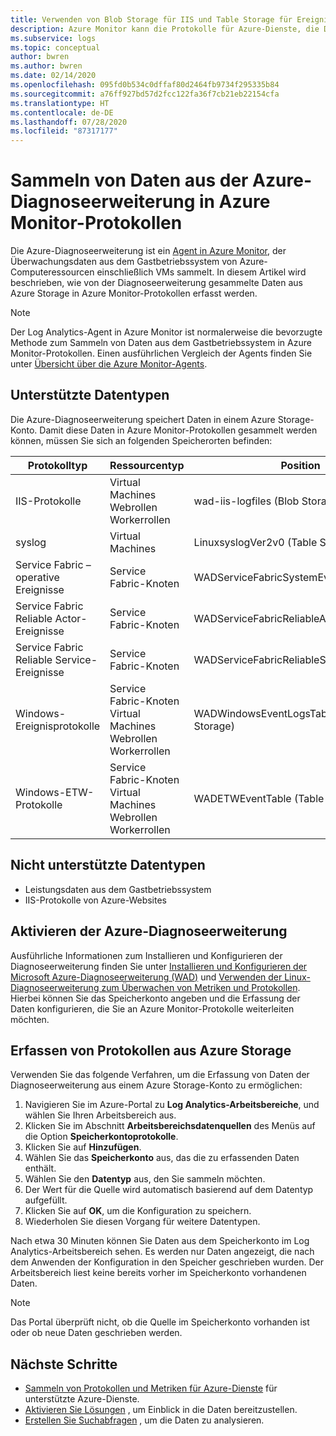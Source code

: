 ```yaml
---
title: Verwenden von Blob Storage für IIS und Table Storage für Ereignisse in Azure Monitor | Microsoft-Dokumentation
description: Azure Monitor kann die Protokolle für Azure-Dienste, die Diagnosedaten in Table Storage schreiben, sowie die IIS-Protokolle, die in Blob Storage geschrieben werden, lesen.
ms.subservice: logs
ms.topic: conceptual
author: bwren
ms.author: bwren
ms.date: 02/14/2020
ms.openlocfilehash: 095fd0b534c0dffaf80d2464fb9734f295335b84
ms.sourcegitcommit: a76ff927bd57d2fcc122fa36f7cb21eb22154cfa
ms.translationtype: HT
ms.contentlocale: de-DE
ms.lasthandoff: 07/28/2020
ms.locfileid: "87317177"
---
```

# <a name="collect-data-from-azure-diagnostics-extension-to-azure-monitor-logs"></a>Sammeln von Daten aus der Azure-Diagnoseerweiterung in Azure Monitor-Protokollen
Die Azure-Diagnoseerweiterung ist ein [Agent in Azure Monitor](agents-overview.md), der Überwachungsdaten aus dem Gastbetriebssystem von Azure-Computeressourcen einschließlich VMs sammelt. In diesem Artikel wird beschrieben, wie von der Diagnoseerweiterung gesammelte Daten aus Azure Storage in Azure Monitor-Protokollen erfasst werden.

> [!NOTE]
> Der Log Analytics-Agent in Azure Monitor ist normalerweise die bevorzugte Methode zum Sammeln von Daten aus dem Gastbetriebssystem in Azure Monitor-Protokollen. Einen ausführlichen Vergleich der Agents finden Sie unter [Übersicht über die Azure Monitor-Agents](agents-overview.md).

## <a name="supported-data-types"></a>Unterstützte Datentypen
Die Azure-Diagnoseerweiterung speichert Daten in einem Azure Storage-Konto. Damit diese Daten in Azure Monitor-Protokollen gesammelt werden können, müssen Sie sich an folgenden Speicherorten befinden:

| Protokolltyp | Ressourcentyp | Position |
| --- | --- | --- |
| IIS-Protokolle |Virtual Machines <br> Webrollen <br> Workerrollen |wad-iis-logfiles (Blob Storage) |
| syslog |Virtual Machines |LinuxsyslogVer2v0 (Table Storage) |
| Service Fabric – operative Ereignisse |Service Fabric-Knoten |WADServiceFabricSystemEventTable |
| Service Fabric Reliable Actor-Ereignisse |Service Fabric-Knoten |WADServiceFabricReliableActorEventTable |
| Service Fabric Reliable Service-Ereignisse |Service Fabric-Knoten |WADServiceFabricReliableServiceEventTable |
| Windows-Ereignisprotokolle |Service Fabric-Knoten <br> Virtual Machines <br> Webrollen <br> Workerrollen |WADWindowsEventLogsTable (Table Storage) |
| Windows-ETW-Protokolle |Service Fabric-Knoten <br> Virtual Machines <br> Webrollen <br> Workerrollen |WADETWEventTable (Table Storage) |

## <a name="data-types-not-supported"></a>Nicht unterstützte Datentypen

- Leistungsdaten aus dem Gastbetriebssystem
- IIS-Protokolle von Azure-Websites


## <a name="enable-azure-diagnostics-extension"></a>Aktivieren der Azure-Diagnoseerweiterung
Ausführliche Informationen zum Installieren und Konfigurieren der Diagnoseerweiterung finden Sie unter [Installieren und Konfigurieren der Microsoft Azure-Diagnoseerweiterung (WAD)](diagnostics-extension-windows-install.md) und [Verwenden der Linux-Diagnoseerweiterung zum Überwachen von Metriken und Protokollen](../../virtual-machines/extensions/diagnostics-linux.md). Hierbei können Sie das Speicherkonto angeben und die Erfassung der Daten konfigurieren, die Sie an Azure Monitor-Protokolle weiterleiten möchten.


## <a name="collect-logs-from-azure-storage"></a>Erfassen von Protokollen aus Azure Storage
Verwenden Sie das folgende Verfahren, um die Erfassung von Daten der Diagnoseerweiterung aus einem Azure Storage-Konto zu ermöglichen:

1. Navigieren Sie im Azure-Portal zu **Log Analytics-Arbeitsbereiche**, und wählen Sie Ihren Arbeitsbereich aus.
1. Klicken Sie im Abschnitt **Arbeitsbereichsdatenquellen** des Menüs auf die Option **Speicherkontoprotokolle**.
2. Klicken Sie auf **Hinzufügen**.
3. Wählen Sie das **Speicherkonto** aus, das die zu erfassenden Daten enthält.
4. Wählen Sie den **Datentyp** aus, den Sie sammeln möchten.
5. Der Wert für die Quelle wird automatisch basierend auf dem Datentyp aufgefüllt.
6. Klicken Sie auf **OK**, um die Konfiguration zu speichern.
7. Wiederholen Sie diesen Vorgang für weitere Datentypen.

Nach etwa 30 Minuten können Sie Daten aus dem Speicherkonto im Log Analytics-Arbeitsbereich sehen. Es werden nur Daten angezeigt, die nach dem Anwenden der Konfiguration in den Speicher geschrieben wurden. Der Arbeitsbereich liest keine bereits vorher im Speicherkonto vorhandenen Daten.

> [!NOTE]
> Das Portal überprüft nicht, ob die Quelle im Speicherkonto vorhanden ist oder ob neue Daten geschrieben werden.



## <a name="next-steps"></a>Nächste Schritte

* [Sammeln von Protokollen und Metriken für Azure-Dienste](./resource-logs.md#send-to-log-analytics-workspace) für unterstützte Azure-Dienste.
* [Aktivieren Sie Lösungen](../insights/solutions.md) , um Einblick in die Daten bereitzustellen.
* [Erstellen Sie Suchabfragen](../log-query/log-query-overview.md) , um die Daten zu analysieren.

